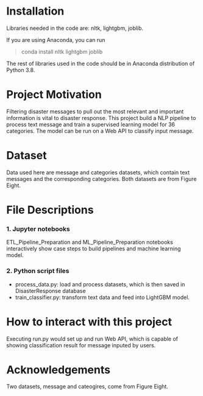 # Installation
Libraries needed in the code are: nltk, lightgbm, joblib.

If you are using Anaconda, you can run 
> conda install nltk lightgbm joblib

The rest of libraries used in the code should be in Anaconda distribution of Python 3.8.

# Project Motivation
Filtering disaster messages to pull out the most relevant and important information is vital to disaster response. This project build a NLP pipeline to process text message and train a supervised learning model for 36 categories. The model can be run on a Web API to classify input message. 

# Dataset
Data used here are message and categories datasets, which contain text messages and the corresponding categories. Both datasets are from Figure Eight.

# File Descriptions
### 1. Jupyter notebooks
ETL_Pipeline_Preparation and ML_Pipeline_Preparation notebooks interactively show case steps to build pipelines and machine learning model.
### 2. Python script files
- process_data.py: load and process datasets, which is then saved in DisasterResponse database
- train_classifier.py: transform text data and feed into LightGBM model.

# How to interact with this project
Executing run.py would set up and run Web API, which is capable of showing classification result for message inputed by users. 

# Acknowledgements
Two datasets, message and cateogires, come from Figure Eight. 
